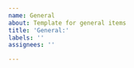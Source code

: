 ```yaml
---
name: General
about: Template for general items
title: 'General:'
labels: ''
assignees: ''

---
```



